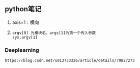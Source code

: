 ## python笔记

1. axis=1：横向

2. ```
   argv[0] 为模块名，args[1]为第一个传入参数
   sys.argv[1]
   ```





### Deeplearning

```
https://blog.csdn.net/u013733326/article/details/79827273
```

